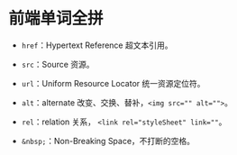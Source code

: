 # 前端单词全拼

* `href`：Hypertext Reference 超文本引用。
* `src`：Source 资源。
* `url`：Uniform Resource Locator 统一资源定位符。

* `alt`：alternate 改变、交换、替补，`<img src="" alt="">`。
* `rel`：relation 关系， `<link rel="styleSheet" link=""`。

* `&nbsp;`：Non-Breaking Space，不打断的空格。